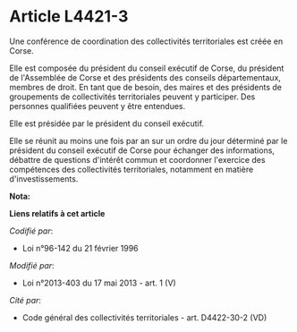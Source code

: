 # Article L4421-3

Une conférence de coordination des collectivités territoriales est créée en Corse. 

Elle est composée du président du conseil exécutif de Corse, du président de l'Assemblée de Corse et des présidents des
conseils départementaux, membres de droit. En tant que de besoin, des maires et des présidents de groupements de
collectivités territoriales peuvent y participer. Des personnes qualifiées peuvent y être entendues. 

Elle est présidée par le président du conseil exécutif. 

Elle se réunit au moins une fois par an sur un ordre du jour déterminé par le président du conseil exécutif de Corse pour
échanger des informations, débattre de questions d'intérêt commun et coordonner l'exercice des compétences des collectivités
territoriales, notamment en matière d'investissements.

**Nota:**



**Liens relatifs à cet article**

_Codifié par_:

  - Loi n°96-142 du 21 février 1996

_Modifié par_:

  - Loi n°2013-403 du 17 mai 2013 - art. 1 (V)

_Cité par_:

  - Code général des collectivités territoriales - art. D4422-30-2 (VD)
